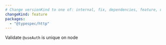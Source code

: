 ```yaml
---
# Change versionKind to one of: internal, fix, dependencies, feature, deprecation, breaking
changeKind: feature
packages:
  - "@typespec/http"
---
```


Validate `@useAuth` is unique on node
